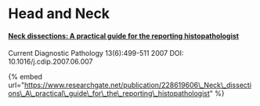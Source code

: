 # Head and Neck

#### [Neck dissections: A practical guide for the reporting histopathologist](https://www.researchgate.net/publication/228619606_Neck_dissections_A_practical_guide_for_the_reporting_histopathologist)

Current Diagnostic Pathology 13\(6\):499-511 2007 DOI: 10.1016/j.cdip.2007.06.007

{% embed url="https://www.researchgate.net/publication/228619606\_Neck\_dissections\_A\_practical\_guide\_for\_the\_reporting\_histopathologist" %}




